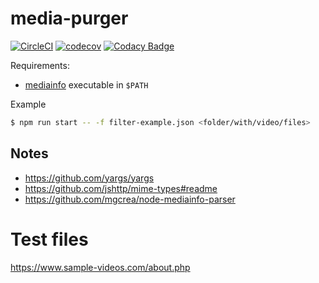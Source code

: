 # media-purger

[![CircleCI](https://circleci.com/gh/rasmuslp/media-purger.svg?style=shield&circle-token=21fe02e13458f4ce20cd844453b47dbb540f32d8)](https://circleci.com/gh/rasmuslp/media-purger)
[![codecov](https://codecov.io/gh/rasmuslp/media-purger/branch/master/graph/badge.svg?token=W1WmybGFxx)](https://codecov.io/gh/rasmuslp/media-purger)
[![Codacy Badge](https://api.codacy.com/project/badge/Grade/b17230f59081472092c5578031885b37)](https://www.codacy.com?utm_source=github.com&amp;utm_medium=referral&amp;utm_content=rasmuslp/media-purger&amp;utm_campaign=Badge_Grade)

Requirements:
* [mediainfo](https://mediaarea.net/en/MediaInfo) executable in `$PATH`

Example
```bash
$ npm run start -- -f filter-example.json <folder/with/video/files>
```

## Notes

* https://github.com/yargs/yargs
* https://github.com/jshttp/mime-types#readme
* https://github.com/mgcrea/node-mediainfo-parser

# Test files
https://www.sample-videos.com/about.php

